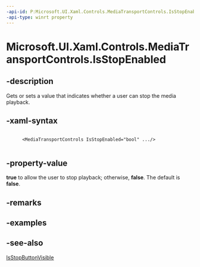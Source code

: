 ```yaml
---
-api-id: P:Microsoft.UI.Xaml.Controls.MediaTransportControls.IsStopEnabled
-api-type: winrt property
---
```


<!-- Property syntax
public bool IsStopEnabled { get;  set; }
-->

# Microsoft.UI.Xaml.Controls.MediaTransportControls.IsStopEnabled

## -description
Gets or sets a value that indicates whether a user can stop the media playback.

## -xaml-syntax
```xaml

      <MediaTransportControls IsStopEnabled="bool" .../>
    
```


## -property-value
**true** to allow the user to stop playback; otherwise, **false**. The default is **false**.

## -remarks

## -examples

## -see-also
[IsStopButtonVisible](mediatransportcontrols_isstopbuttonvisible.md)
